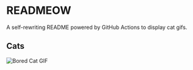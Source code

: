 # READMEOW

A self-rewriting README powered by GitHub Actions to display cat gifs.

## Cats

![Bored Cat GIF](https://media4.giphy.com/media/v1.Y2lkPTlhY2QwMmRhdHBvdG90OTFrcjRiczVxamFibzBsbzdrOGZ1ZzhqamhxOG4xYTN4ayZlcD12MV9naWZzX3NlYXJjaCZjdD1n/mlvseq9yvZhba/200.gif)
